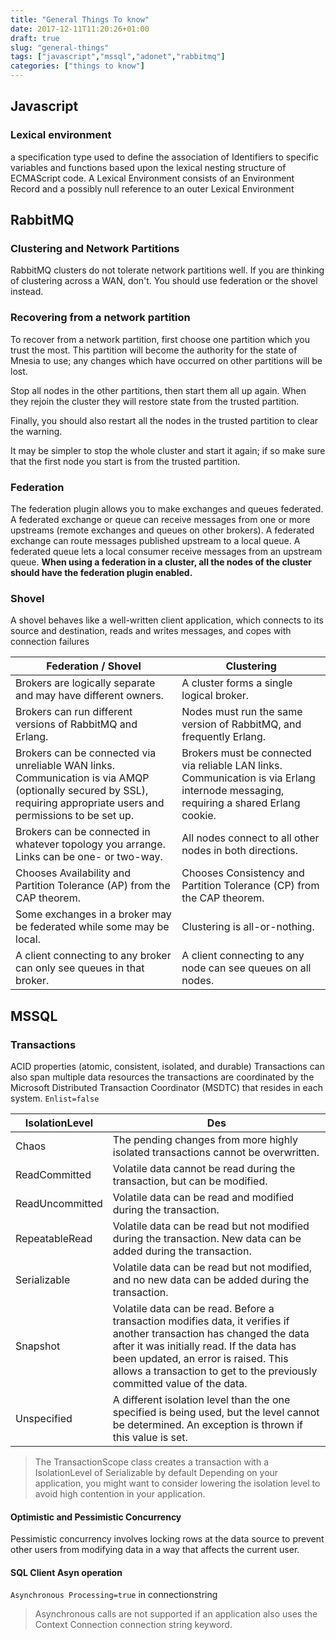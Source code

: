 ```yaml
---
title: "General Things To know"
date: 2017-12-11T11:20:26+01:00
draft: true
slug: "general-things"
tags: ["javascript","mssql","adonet","rabbitmq"]
categories: ["things to know"]
---
```


## Javascript

### Lexical environment

a specification type used to define the association of Identifiers to specific variables and functions based upon the lexical nesting structure of ECMAScript code. 
A Lexical Environment consists of an Environment Record and a possibly null reference to an outer Lexical Environment

## RabbitMQ

### Clustering and Network Partitions

RabbitMQ clusters do not tolerate network partitions well. If you are thinking of clustering across a WAN, don't. You should use federation or the shovel instead.

### Recovering from a network partition

To recover from a network partition, first choose one partition which you trust the most. This partition will become the authority for the state of
Mnesia to use; any changes which have occurred on other partitions will be lost.

Stop all nodes in the other partitions, then start them all up again. When they rejoin the cluster they will restore state from the trusted partition.

Finally, you should also restart all the nodes in the trusted partition to clear the warning.

It may be simpler to stop the whole cluster and start it again; if so make sure that the first node you start is from the trusted partition.

### Federation

The federation plugin allows you to make exchanges and queues federated. 
A federated exchange or queue can receive messages from one or more upstreams (remote exchanges and queues on other brokers).
A federated exchange can route messages published upstream to a local queue. 
A federated queue lets a local consumer receive messages from an upstream queue.
**When using a federation in a cluster, all the nodes of the cluster should have the federation plugin enabled.**

### Shovel

A shovel behaves like a well-written client application, which connects to its source and destination, reads and writes messages, and copes with connection failures

|Federation / Shovel|Clustering|
|--------------------|-----------|
|Brokers are logically separate and may have different owners.|A cluster forms a single logical broker.|
|Brokers can run different versions of RabbitMQ and Erlang.|Nodes must run the same version of RabbitMQ, and frequently Erlang.|
|Brokers can be connected via unreliable WAN links. Communication is via AMQP (optionally secured by SSL), requiring appropriate users and permissions to be set up.|Brokers must be connected via reliable LAN links. Communication is via Erlang internode messaging, requiring a shared Erlang cookie.|
|Brokers can be connected in whatever topology you arrange. Links can be one- or two-way.|All nodes connect to all other nodes in both directions.|
|Chooses Availability and Partition Tolerance (AP) from the CAP theorem.|Chooses Consistency and Partition Tolerance (CP) from the CAP theorem.|
|Some exchanges in a broker may be federated while some may be local.|Clustering is all-or-nothing.|
|A client connecting to any broker can only see queues in that broker.|A client connecting to any node can see queues on all nodes.|

## MSSQL

### Transactions

ACID properties (atomic, consistent, isolated, and durable)
Transactions can also span multiple data resources
the transactions are coordinated by the Microsoft Distributed Transaction Coordinator (MSDTC) that resides in each system.
`Enlist=false`

|IsolationLevel|Des|
|--------------|---|
|Chaos | The pending changes from more highly isolated transactions cannot be overwritten.|
|ReadCommitted | Volatile data cannot be read during the transaction, but can be modified.|
|ReadUncommitted | Volatile data can be read and modified during the transaction.|
|RepeatableRead | Volatile data can be read but not modified during the transaction. New data can be added during the transaction.|
|Serializable | Volatile data can be read but not modified, and no new data can be added during the transaction.|
|Snapshot | Volatile data can be read. Before a transaction modifies data, it verifies if another transaction has changed the data after it was initially read. If the data has been updated, an error is raised. This allows a transaction to get to the previously committed value of the data.|
|Unspecified | A different isolation level than the one specified is being used, but the level cannot be determined. An exception is thrown if this value is set.|

> The TransactionScope class creates a transaction with a IsolationLevel of Serializable by default
> Depending on your application, you might want to consider lowering the isolation level to avoid high contention in your application.

#### Optimistic and Pessimistic Concurrency

Pessimistic concurrency involves locking rows at the data source to prevent other users from modifying data in a way that affects the current user.

#### SQL Client Asyn operation

`Asynchronous Processing=true` in connectionstring
> Asynchronous calls are not supported if an application also uses the Context Connection connection string keyword.
